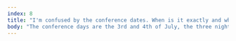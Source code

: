 ```yaml
---
index: 8
title: "I'm confused by the conference dates. When is it exactly and which nights is accomodation included?"
body: "The conference days are the 3rd and 4th of July, the three nights of accommodation are the nights around that. We expect everyone to arrive on the 2nd of July, have two awesome conference days and leave on the 5th of July. Except if you bought extended accomodation of course."
---
```

